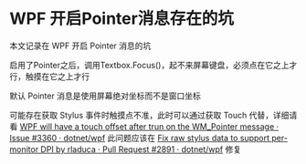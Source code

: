# WPF 开启Pointer消息存在的坑

本文记录在 WPF 开启 Pointer 消息的坑

<!--more-->
<!-- CreateTime:2019/12/24 14:33:41 -->

<!-- 发布 -->

启用了Pointer之后，调用Textbox.Focus()，起不来屏幕键盘，必须点在它之上才行，触摸在它之上才行

默认 Pointer 消息是使用屏幕绝对坐标而不是窗口坐标

可能存在获取 Stylus 事件时触摸点不准，此时可以通过获取 Touch 代替，详细请看 [WPF will have a touch offset after trun on the WM_Pointer message · Issue #3360 · dotnet/wpf](https://github.com/dotnet/wpf/issues/3360 ) 此问题应该在 [Fix raw stylus data to support per-monitor DPI by rladuca · Pull Request #2891 · dotnet/wpf](https://github.com/dotnet/wpf/pull/2891 ) 修复